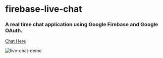 # firebase-live-chat

### A real time chat application using Google Firebase and Google OAuth.

[Chat Here](https://jhadev.github.io/firebase-live-chat/)

![live-chat-demo](https://user-images.githubusercontent.com/42519030/54694453-a3b1d500-4afe-11e9-9808-07d2a52260eb.jpg)
